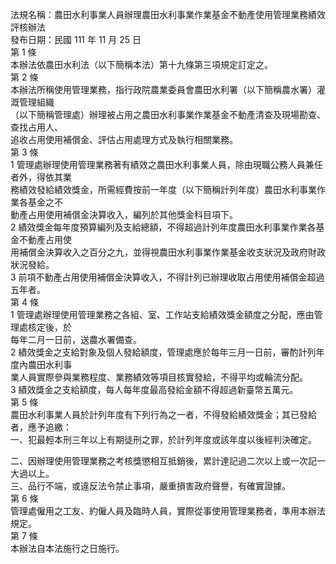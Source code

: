 法規名稱：農田水利事業人員辦理農田水利事業作業基金不動產使用管理業務績效評核辦法  
發布日期：民國 111 年 11 月 25 日  
第 1 條  
本辦法依農田水利法（以下簡稱本法）第十九條第三項規定訂定之。  
第 2 條  
本辦法所稱使用管理業務，指行政院農業委員會農田水利署（以下簡稱農水署）灌溉管理組織  
（以下簡稱管理處）辦理被占用之農田水利事業作業基金不動產清查及現場勘查、查找占用人、  
追收占用使用補償金、評估占用處理方式及執行相關業務。  
第 3 條  
1 管理處辦理使用管理業務著有績效之農田水利事業人員，除由現職公務人員兼任者外，得依其業  
務績效發給績效獎金，所需經費按前一年度（以下簡稱計列年度）農田水利事業作業各基金之不  
動產占用使用補償金決算收入，編列於其他獎金科目項下。  
2 績效獎金每年度預算編列及支給總額，不得超過計列年度農田水利事業作業各基金不動產占用使  
用補償金決算收入之百分之九，並得視農田水利事業作業基金收支狀況及政府財政狀況發給。  
3 前項不動產占用使用補償金決算收入，不得計列已辦理收取占用使用補償金超過五年者。  
第 4 條  
1 管理處辦理使用管理業務之各組、室、工作站支給績效獎金額度之分配，應由管理處核定後，於  
每年二月一日前，送農水署備查。  
2 績效獎金之支給對象及個人發給額度，管理處應於每年三月一日前，審酌計列年度內農田水利事  
業人員實際參與業務程度、業務績效等項目核實發給，不得平均或輪流分配。  
3 績效獎金之支給額度，每人每年度最高發給金額不得超過新臺幣五萬元。  
第 5 條  
農田水利事業人員於計列年度有下列行為之一者，不得發給績效獎金；其已發給者，應予追繳：  
一、犯最輕本刑三年以上有期徒刑之罪，於計列年度或該年度以後經判決確定。  


二、因辦理使用管理業務之考核獎懲相互抵銷後，累計達記過二次以上或一次記一大過以上。  
三、品行不端，或違反法令禁止事項，嚴重損害政府聲譽，有確實證據。  
第 6 條  
管理處僱用之工友、約僱人員及臨時人員，實際從事使用管理業務者，準用本辦法規定。  
第 7 條  
本辦法自本法施行之日施行。  


